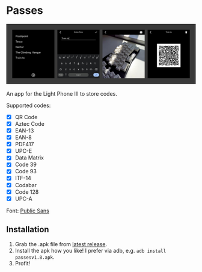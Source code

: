 # Passes

![Home Screen](assets/images/example.png)

An app for the Light Phone III to store codes.

Supported codes:

-   [x] QR Code
-   [x] Aztec Code
-   [x] EAN-13
-   [x] EAN-8
-   [x] PDF417
-   [x] UPC-E
-   [x] Data Matrix
-   [x] Code 39
-   [x] Code 93
-   [x] ITF-14
-   [x] Codabar
-   [x] Code 128
-   [x] UPC-A

Font: [Public Sans](https://public-sans.digital.gov/)

## Installation

1. Grab the .apk file from [latest release](https://github.com/vandamd/passes/releases/latest).
2. Install the apk how you like! I prefer via adb, e.g. `adb install passesv1.8.apk`.
3. Profit!
